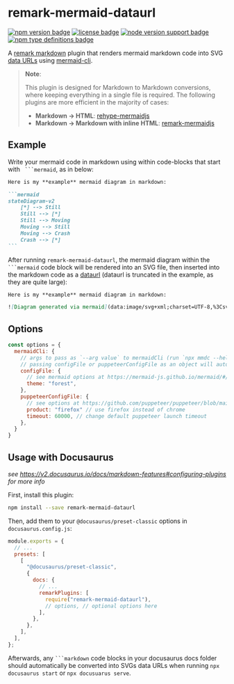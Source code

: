 # remark-mermaid-dataurl

[![npm version badge](https://img.shields.io/npm/v/remark-mermaid-dataurl)](https://www.npmjs.com/package/remark-mermaid-dataurl)
[![license badge](https://img.shields.io/npm/l/remark-mermaid-dataurl)](https://www.npmjs.com/package/remark-mermaid-dataurl)
[![node version support badge](https://img.shields.io/node/v/remark-mermaid-dataurl)](https://www.npmjs.com/package/remark-mermaid-dataurl)
[![npm type definitions badge](https://img.shields.io/npm/types/remark-mermaid-dataurl)](https://www.npmjs.com/package/remark-mermaid-dataurl)

A [remark markdown](https://github.com/remarkjs/remark)
plugin that renders mermaid markdown code into SVG
[data URLs](https://developer.mozilla.org/en-US/docs/Web/HTTP/Basics_of_HTTP/Data_URLs)
using [mermaid-cli](https://github.com/mermaid-js/mermaid-cli).

> **Note**:
>
> This plugin is designed for Markdown to Markdown conversions, where keeping
> everything in a single file is required. The following plugins are more
> efficient in the majority of cases:
>
> - **Markdown → HTML**: [rehype-mermaidjs](https://github.com/remcohaszing/rehype-mermaidjs)
> - **Markdown → Markdown with inline HTML**: [remark-mermaidjs](https://github.com/remcohaszing/remark-mermaidjs)

## Example

Write your mermaid code in markdown using within code-blocks that start with
` ```mermaid`, as in below:

````markdown
Here is my **example** mermaid diagram in markdown:

```mermaid
stateDiagram-v2
    [*] --> Still
    Still --> [*]
    Still --> Moving
    Moving --> Still
    Moving --> Crash
    Crash --> [*]
```
````

After running `remark-mermaid-dataurl`, the mermaid diagram within the ` ```mermaid `
code block will be rendered into an SVG file, then inserted into the markdown
code as a
[dataurl](https://developer.mozilla.org/en-US/docs/Web/HTTP/Basics_of_HTTP/Data_URLs)
(dataurl is truncated in the example, as they are quite large):

````markdown
Here is my **example** mermaid diagram in markdown:

![Diagram generated via mermaid](data:image/svg+xml;charset=UTF-8,%3Csvg%20id%3D%22mermaid-1654...]
````

## Options

```js
const options = {
  mermaidCli: {
    // args to pass as `--arg value` to mermaidCli (run `npx mmdc --help` to view)
    // passing configFile or puppeteerConfigFile as an object will automatically be converted into a JSON
    configFile: {
      // see mermaid options at https://mermaid-js.github.io/mermaid/#/Setup
      theme: "forest",
    },
    puppeteerConfigFile: {
      // see options at https://github.com/puppeteer/puppeteer/blob/main/docs/api.md#puppeteerlaunchoptions
      product: "firefox" // use firefox instead of chrome
      timeout: 60000, // change default puppeteer launch timeout
    },
  }
}
```

## Usage with Docusaurus

_see https://v2.docusaurus.io/docs/markdown-features#configuring-plugins for more info_

First, install this plugin:

```bash
npm install --save remark-mermaid-dataurl
```

Then, add them to your `@docusaurus/preset-classic` options in `docusaurus.config.js`:

```js
module.exports = {
  // ...
  presets: [
    [
      "@docusaurus/preset-classic",
      {
        docs: {
          // ...
          remarkPlugins: [
            require("remark-mermaid-dataurl"),
            // options, // optional options here
          ],
        },
      },
    ],
  ],
};
```

Afterwards, any ` ```markdown ` code blocks in your docusaurus docs folder
should automatically be converted into SVGs data URLs when running
`npx docusaurus start` or `npx docusuarus serve`.
